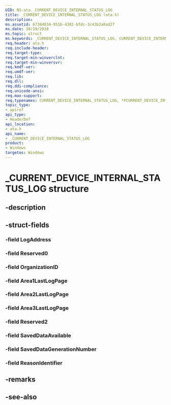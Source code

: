 ```yaml
---
UID: NS:ata._CURRENT_DEVICE_INTERNAL_STATUS_LOG
title: _CURRENT_DEVICE_INTERNAL_STATUS_LOG (ata.h)
description: 
ms.assetid: 67384834-9516-4302-bfdc-3c43b2a8ad27
ms.date: 10/19/2018
ms.topic: struct
ms.keywords: _CURRENT_DEVICE_INTERNAL_STATUS_LOG, CURRENT_DEVICE_INTERNAL_STATUS_LOG, *PCURRENT_DEVICE_INTERNAL_STATUS_LOG, 
req.header: ata.h
req.include-header:
req.target-type:
req.target-min-winverclnt:
req.target-min-winversvr:
req.kmdf-ver:
req.umdf-ver:
req.lib:
req.dll:
req.ddi-compliance:
req.unicode-ansi:
req.max-support:
req.typenames: CURRENT_DEVICE_INTERNAL_STATUS_LOG, *PCURRENT_DEVICE_INTERNAL_STATUS_LOG
topic_type: 
- apiref
api_type: 
- HeaderDef
api_location: 
- ata.h
api_name: 
- _CURRENT_DEVICE_INTERNAL_STATUS_LOG
product:
- Windows
targetos: Windows
---
```


# _CURRENT_DEVICE_INTERNAL_STATUS_LOG structure

## -description


## -struct-fields

### -field LogAddress
 
### -field Reserved0
 
### -field OrganizationID
 
### -field Area1LastLogPage
 
### -field Area2LastLogPage
 
### -field Area3LastLogPage
 
### -field Reserved2
 
### -field SavedDataAvailable
 
### -field SavedDataGenerationNumber
 
### -field ReasonIdentifier
 

## -remarks

## -see-also
